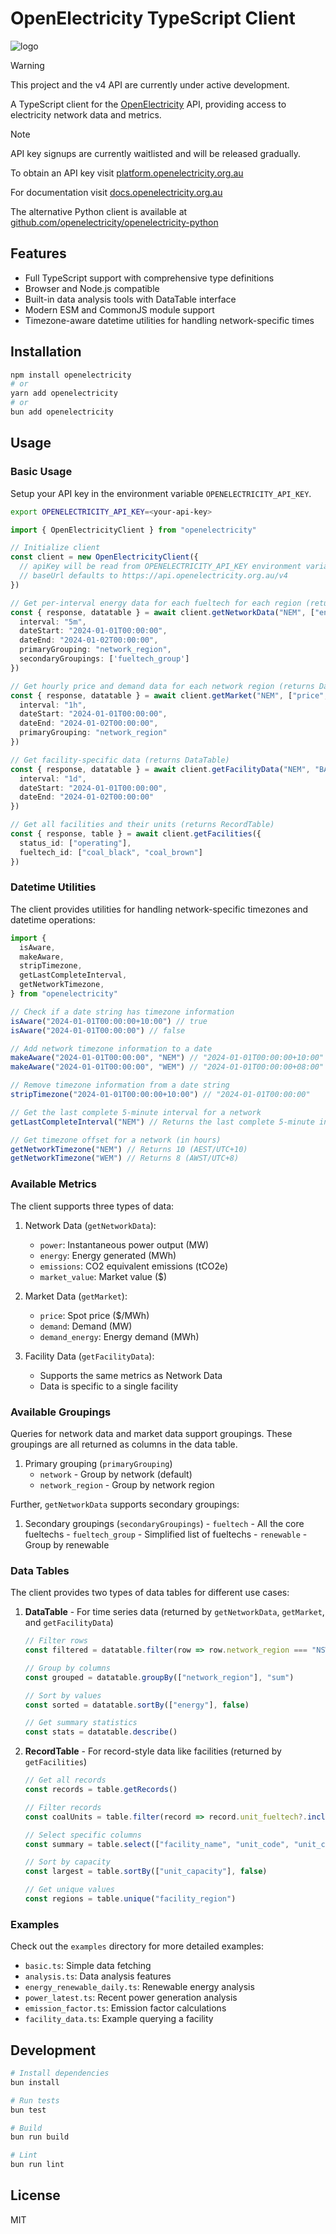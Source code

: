 # OpenElectricity TypeScript Client

![logo](https://platform.openelectricity.org.au/oe_logo_full.png)

> [!WARNING]
> This project and the v4 API are currently under active development.

A TypeScript client for the [OpenElectricity](https://openelectricity.org.au) API, providing access to electricity network data and metrics.

> [!NOTE]
> API key signups are currently waitlisted and will be released gradually.

To obtain an API key visit [platform.openelectricity.org.au](https://platfrom.openelectricity.org.au)

For documentation visit [docs.openelectricity.org.au](https://docs.openelectricity.org.au/introduction)

The alternative Python client is available at [github.com/openelectricity/openelectricity-python](https://github.com/openelectricity/openelectricity-python)

## Features

- Full TypeScript support with comprehensive type definitions
- Browser and Node.js compatible
- Built-in data analysis tools with DataTable interface
- Modern ESM and CommonJS module support
- Timezone-aware datetime utilities for handling network-specific times

## Installation

```bash
npm install openelectricity
# or
yarn add openelectricity
# or
bun add openelectricity
```

## Usage

### Basic Usage

Setup your API key in the environment variable `OPENELECTRICITY_API_KEY`.

```bash
export OPENELECTRICITY_API_KEY=<your-api-key>
```

```typescript
import { OpenElectricityClient } from "openelectricity"

// Initialize client
const client = new OpenElectricityClient({
  // apiKey will be read from OPENELECTRICITY_API_KEY environment variable
  // baseUrl defaults to https://api.openelectricity.org.au/v4
})

// Get per-interval energy data for each fueltech for each region (returns DataTable)
const { response, datatable } = await client.getNetworkData("NEM", ["energy"], {
  interval: "5m",
  dateStart: "2024-01-01T00:00:00",
  dateEnd: "2024-01-02T00:00:00",
  primaryGrouping: "network_region",
  secondaryGroupings: ['fueltech_group']
})

// Get hourly price and demand data for each network region (returns DataTable)
const { response, datatable } = await client.getMarket("NEM", ["price", "demand"], {
  interval: "1h",
  dateStart: "2024-01-01T00:00:00",
  dateEnd: "2024-01-02T00:00:00",
  primaryGrouping: "network_region"
})

// Get facility-specific data (returns DataTable)
const { response, datatable } = await client.getFacilityData("NEM", "BANGOWF", ["energy", "market_value"], {
  interval: "1d",
  dateStart: "2024-01-01T00:00:00",
  dateEnd: "2024-01-02T00:00:00"
})

// Get all facilities and their units (returns RecordTable)
const { response, table } = await client.getFacilities({
  status_id: ["operating"],
  fueltech_id: ["coal_black", "coal_brown"]
})
```

### Datetime Utilities

The client provides utilities for handling network-specific timezones and datetime operations:

```typescript
import {
  isAware,
  makeAware,
  stripTimezone,
  getLastCompleteInterval,
  getNetworkTimezone,
} from "openelectricity"

// Check if a date string has timezone information
isAware("2024-01-01T00:00:00+10:00") // true
isAware("2024-01-01T00:00:00") // false

// Add network timezone information to a date
makeAware("2024-01-01T00:00:00", "NEM") // "2024-01-01T00:00:00+10:00"
makeAware("2024-01-01T00:00:00", "WEM") // "2024-01-01T00:00:00+08:00"

// Remove timezone information from a date string
stripTimezone("2024-01-01T00:00:00+10:00") // "2024-01-01T00:00:00"

// Get the last complete 5-minute interval for a network
getLastCompleteInterval("NEM") // Returns the last complete 5-minute interval in AEST

// Get timezone offset for a network (in hours)
getNetworkTimezone("NEM") // Returns 10 (AEST/UTC+10)
getNetworkTimezone("WEM") // Returns 8 (AWST/UTC+8)
```

### Available Metrics

The client supports three types of data:

1. Network Data (`getNetworkData`):
   - `power`: Instantaneous power output (MW)
   - `energy`: Energy generated (MWh)
   - `emissions`: CO2 equivalent emissions (tCO2e)
   - `market_value`: Market value ($)

2. Market Data (`getMarket`):
   - `price`: Spot price ($/MWh)
   - `demand`: Demand (MW)
   - `demand_energy`: Energy demand (MWh)

3. Facility Data (`getFacilityData`):
   - Supports the same metrics as Network Data
   - Data is specific to a single facility

### Available Groupings

Queries for network data and market data support groupings. These groupings are all returned as columns in the data table.

 1. Primary grouping (`primaryGrouping`)
    - `network` - Group by network (default)
    - `network_region` - Group by network region

Further, `getNetworkData` supports secondary groupings:

  1. Secondary groupings (`secondaryGroupings`)
    - `fueltech` - All the core fueltechs
    - `fueltech_group` - Simplified list of fueltechs
    - `renewable` - Group by renewable

### Data Tables

The client provides two types of data tables for different use cases:

1. **DataTable** - For time series data (returned by `getNetworkData`, `getMarket`, and `getFacilityData`)
   ```typescript
   // Filter rows
   const filtered = datatable.filter(row => row.network_region === "NSW1")

   // Group by columns
   const grouped = datatable.groupBy(["network_region"], "sum")

   // Sort by values
   const sorted = datatable.sortBy(["energy"], false)

   // Get summary statistics
   const stats = datatable.describe()
   ```

2. **RecordTable** - For record-style data like facilities (returned by `getFacilities`)
   ```typescript
   // Get all records
   const records = table.getRecords()

   // Filter records
   const coalUnits = table.filter(record => record.unit_fueltech?.includes("coal"))

   // Select specific columns
   const summary = table.select(["facility_name", "unit_code", "unit_capacity"])

   // Sort by capacity
   const largest = table.sortBy(["unit_capacity"], false)

   // Get unique values
   const regions = table.unique("facility_region")
   ```

### Examples

Check out the `examples` directory for more detailed examples:

- `basic.ts`: Simple data fetching
- `analysis.ts`: Data analysis features
- `energy_renewable_daily.ts`: Renewable energy analysis
- `power_latest.ts`: Recent power generation analysis
- `emission_factor.ts`: Emission factor calculations
- `facility_data.ts`: Example querying a facility

## Development

```bash
# Install dependencies
bun install

# Run tests
bun test

# Build
bun run build

# Lint
bun run lint
```

## License

MIT